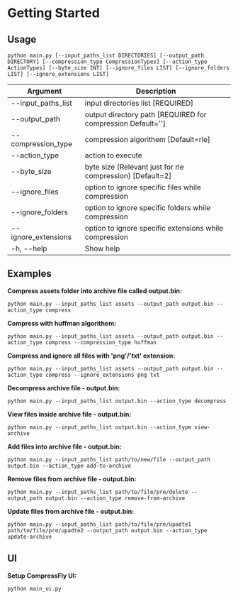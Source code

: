 # Getting Started

## Usage

`python main.py [--input_paths_list DIRECTORIES] [--output_path DIRECTORY] [--compression_type CompressionTypes] [--action_type ActionTypes] [--byte_size INT] [--ignore_files LIST] [--ignore_folders LIST] [--ignore_extensions LIST]`

| Argument                            | Description                                             |
|-------------------------------------|---------------------------------------------------------| 
| --input_paths_list                  | input directories list [REQUIRED]                       | 
| --output_path                       | output directory path  [REQUIRED for compression Default='']                                 |
| --compression_type                  | compression algorithem [Default=rle]                              |
| --action_type                       | action to execute                                       |
| --byte_size                         | byte size (Relevant just for rle compression) [Default=2]           |
| --ignore_files                      | option to ignore specific files while compression       |
| --ignore_folders                    | option to ignore specific folders while compression     |
| --ignore_extensions                 | option to ignore specific extensions while compression  |
| -h, --help                          | Show help                                               |

## Examples

**Compress assets folder into archive file called output.bin:**

`python main.py --input_paths_list assets --output_path output.bin --action_type compress`

**Compress with huffman algorithem:**

`python main.py --input_paths_list assets --output_path output.bin --action_type compress --compression_type huffman`

**Compress and ignore all files with 'png'/'txt' extension:**

`python main.py --input_paths_list assets --output_path output.bin --action_type compress --ignore_extensions png txt`

**Decompress archive file - output.bin:**

`python main.py --input_paths_list output.bin --action_type decompress`

**View files inside archive file - output.bin:**

`python main.py --input_paths_list output.bin --action_type view-archive`

**Add files into archive file - output.bin:**

`python main.py --input_paths_list path/to/new/file --output_path output.bin --action_type add-to-archive`

**Remove files from archive file - output.bin:**

`python main.py --input_paths_list path/to/file/pre/delete --output_path output.bin --action_type remove-from-archive`

**Update files from archive file - output.bin:**

`python main.py --input_paths_list path/to/file/pre/upadte1 path/to/file/pre/upadte2 --output_path output.bin --action_type update-archive`


## UI
**Setup CompressFly UI:**

`python main_ui.py`
